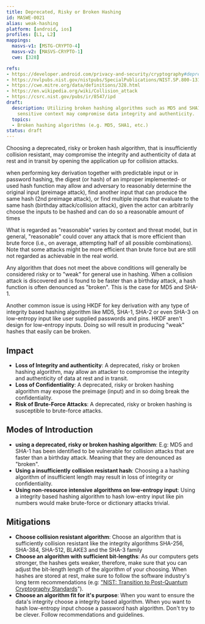 ```yaml
---
title: Deprecated, Risky or Broken Hashing
id: MASWE-0021
alias: weak-hashing
platform: [android, ios]
profiles: [L1, L2]
mappings:
  masvs-v1: [MSTG-CRYPTO-4]
  masvs-v2: [MASVS-CRYPTO-1]
  cwe: [328]

refs:
- https://developer.android.com/privacy-and-security/cryptography#deprecated-functionality
- https://nvlpubs.nist.gov/nistpubs/SpecialPublications/NIST.SP.800-131Ar2.pdf
- https://cwe.mitre.org/data/definitions/328.html
- https://en.wikipedia.org/wiki/Collision_attack
- https://csrc.nist.gov/pubs/ir/8547/ipd
draft:
  description: Utilizing broken hashing algorithms such as MD5 and SHA1 in a security
    sensitive context may compromise data integrity and authenticity.
  topics:
  - Broken hashing algorithms (e.g. MD5, SHA1, etc.)
status: draft
---
```


Choosing a deprecated, risky or broken hash algorithm, that is insufficiently collision resistant, may compromise the integrity and authenticity of data at rest and in transit by opening the application up for collision attacks.

when performing key derivation together with predictable input or in password hashing, the digest (or hash) of an improper implemented- or used hash function may allow and adversary to reasonably determine the original input (preimage attack), find another input that can produce the same hash (2nd preimage attack), or find multiple inputs that evaluate to the same hash (birthday attack/collision attack), given the actor can arbitrarily choose the inputs to be hashed and can do so a reasonable amount of times

What is regarded as "reasonable" varies by context and threat model, but in general, "reasonable" could cover any attack that is more efficient than brute force (i.e., on average, attempting half of all possible combinations). Note that some attacks might be more efficient than brute force but are still not regarded as achievable in the real world.

Any algorithm that does not meet the above conditions will generally be considered risky or to "weak" for general use in hashing. When a collision attack is discovered and is found to be faster than a birthday attack, a hash function is often denounced as "broken". This is the case for MD5 and SHA-1.

Another common issue is using HKDF for key derivation with any type of integrity based hashing algorithm like MD5, SHA-1, SHA-2 or even SHA-3 on low-entropy input like user supplied passwords and pins. HKDF aren't design for low-entropy inputs. Doing so will result in producing "weak" hashes that easily can be broken.

## Impact

- **Loss of Integrity and authenticity**: A deprecated, risky or broken hashing algorithm, may allow an attacker to compromise the integrity and authenticity of data at rest and in transit.
- **Loss of Confidentiality**: A  deprecated, risky or broken hashing algorithm may expose the preimage (input) and in so doing break the confidentiality.
- **Risk of Brute-Force Attacks**: A  deprecated, risky or broken hashing is susceptible to brute-force attacks.

## Modes of Introduction

- **using a deprecated, risky or broken hashing algorithm**: E.g: MD5 and SHA-1 has been identified to be vulnerable for collision attacks that are faster than a birthday attack. Meaning that they are denounced as "broken".
- **Using a insufficiently collision resistant hash**: Choosing a a hashing algorithm of insufficient length may result in loss of integrity or confidentiality.
- **Using non-resource intensive algorithms on low-entropy input**: Using a integrity based hashing algorithm to hash low-entry input like pin numbers would make brute-force or dictionary attacks trivial.

## Mitigations

- **Choose collision resistant algorithm**: Choose an algorithm that is sufficiently collision resistant like the integrity algorithms SHA-256, SHA-384, SHA-512, BLAKE3 and the SHA-3 family
- **Choose an algorithm with sufficient bit-lengths**: As our computers gets stronger, the hashes gets weaker, therefore, make sure that you can adjust the bit-length length of the algorithm of your choosing. When hashes are stored at rest, make sure to follow the software industry's long term recommendations (e.g: ["NIST: Transition to Post-Quantum Cryptography Standards](https://csrc.nist.gov/pubs/ir/8547/ipd)").
- **Choose an algorithm fit for it's purpose**: When you want to ensure the data's integrity choose a integrity based algorithm. When you want to hash low-entropy input choose a password hash algorithm. Don't try to be clever. Follow recommendations and guidelines.
